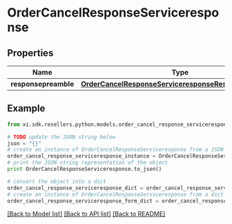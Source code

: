 # OrderCancelResponseServiceresponse


## Properties

Name | Type | Description | Notes
------------ | ------------- | ------------- | -------------
**responsepreamble** | [**OrderCancelResponseServiceresponseResponsepreamble**](OrderCancelResponseServiceresponseResponsepreamble.md) |  | [optional] 

## Example

```python
from xi.sdk.resellers.python.models.order_cancel_response_serviceresponse import OrderCancelResponseServiceresponse

# TODO update the JSON string below
json = "{}"
# create an instance of OrderCancelResponseServiceresponse from a JSON string
order_cancel_response_serviceresponse_instance = OrderCancelResponseServiceresponse.from_json(json)
# print the JSON string representation of the object
print OrderCancelResponseServiceresponse.to_json()

# convert the object into a dict
order_cancel_response_serviceresponse_dict = order_cancel_response_serviceresponse_instance.to_dict()
# create an instance of OrderCancelResponseServiceresponse from a dict
order_cancel_response_serviceresponse_form_dict = order_cancel_response_serviceresponse.from_dict(order_cancel_response_serviceresponse_dict)
```
[[Back to Model list]](../README.md#documentation-for-models) [[Back to API list]](../README.md#documentation-for-api-endpoints) [[Back to README]](../README.md)


